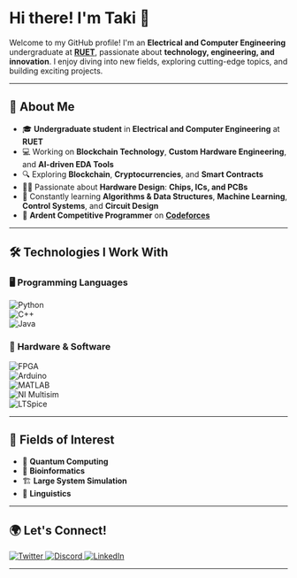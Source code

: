 # Hi there! I'm **Taki** 👋  

Welcome to my GitHub profile! I'm an **Electrical and Computer Engineering** undergraduate at [**RUET**](https://www.ruet.ac.bd/), passionate about **technology, engineering, and innovation**. I enjoy diving into new fields, exploring cutting-edge topics, and building exciting projects.  

---

## 🚀 **About Me**  
- 🎓 **Undergraduate student** in **Electrical and Computer Engineering** at **RUET**  
- 💻 Working on **Blockchain Technology**, **Custom Hardware Engineering**, and **AI-driven EDA Tools**  
- 🔍 Exploring **Blockchain**, **Cryptocurrencies**, and **Smart Contracts**  
- 🧑‍💻 Passionate about **Hardware Design**: **Chips, ICs, and PCBs**  
- 🌱 Constantly learning **Algorithms & Data Structures**, **Machine Learning**, **Control Systems**, and **Circuit Design**
- 🧠 **Ardent Competitive Programmer** on [**Codeforces**](https://codeforces.com/profile/Stranger321) 

---

## 🛠️ **Technologies I Work With**  
### 🖥️ **Programming Languages**  
![Python](https://img.shields.io/badge/Python-%233776AB.svg?style=flat&logo=python&logoColor=white)  
![C++](https://img.shields.io/badge/C++-%2300599C.svg?style=flat&logo=c%2B%2B&logoColor=white)  
![Java](https://img.shields.io/badge/Java-%23007396.svg?style=flat&logo=java&logoColor=white)  

### 🔧 **Hardware & Software**  
![FPGA](https://img.shields.io/badge/FPGA-%2300979D.svg?style=flat&logo=intel&logoColor=white)  
![Arduino](https://img.shields.io/badge/Arduino-%2300979D.svg?style=flat&logo=arduino&logoColor=white)  
![MATLAB](https://img.shields.io/badge/MATLAB-%230076A8.svg?style=flat&logo=mathworks&logoColor=white)  
![NI Multisim](https://img.shields.io/badge/Multisim-%230A66C2.svg?style=flat&logo=ni&logoColor=white)  
![LTSpice](https://img.shields.io/badge/LTSpice-%23EE3F24.svg?style=flat&logo=analogdevices&logoColor=white)  

---

## 🎯 **Fields of Interest**  
- 🧬 **Quantum Computing**  
- 🧫 **Bioinformatics**  
- 🏗️ **Large System Simulation**  
- 📝 **Linguistics**  

---

## 🌍 **Let's Connect!**  
<a href="https://x.com/Talha_Taki" target="_blank">
  <img alt="Twitter" src="https://img.shields.io/badge/Twitter-%231DA1F2.svg?style=for-the-badge&logo=x&logoColor=white" />
</a>  
<a href="https://discord.com/users/talha9998591
" target="_blank">
  <img alt="Discord" src="https://img.shields.io/badge/Discord-%237289DA.svg?style=for-the-badge&logo=discord&logoColor=white" />
</a>  
<a href="https://www.linkedin.com/in/talha-taki-b13069253/" target="_blank">
  <img alt="LinkedIn" src="https://img.shields.io/badge/LinkedIn-%230A66C2.svg?style=for-the-badge&logo=linkedin&logoColor=white" />
</a>  

---

